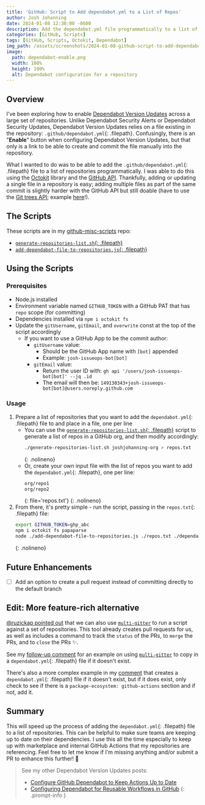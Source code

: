 ```yaml
---
title: 'GitHub: Script to Add dependabot.yml to a List of Repos'
author: Josh Johanning
date: 2024-01-08 12:30:00 -0600
description: Add the dependabot.yml file programmatically to a list of GitHub repositories
categories: [GitHub, Scripts]
tags: [GitHub, Scripts, Octokit, Dependabot]
img_path: /assets/screenshots/2024-01-08-github-script-to-add-dependabot-file
image:
  path: dependabot-enable.png
  width: 100%
  height: 100%
  alt: Dependabot configuration for a repository
---
```


## Overview

I've been exploring how to enable [Dependabot Version Updates](https://docs.github.com/en/code-security/dependabot/dependabot-version-updates/about-dependabot-version-updates) across a large set of repositories. Unlike Dependabot Security Alerts or Dependabot Security Updates, Dependabot Version Updates relies on a file existing in the repository: `.github/dependabot.yml`{: .filepath}. Confusingly, there is an "**Enable**" button when configuring Dependabot Version Updates, but that only is a link to be able to create and commit the file manually into the repository.

What I wanted to do was to be able to add the `.github/dependabot.yml`{: .filepath} file to a list of repositories programmatically. I was able to do this using the [Octokit](https://octokit.github.io/rest.js/v18) library and the [GitHub API](https://docs.github.com/en/rest/reference/repos#create-or-update-file-contents). Thankfully, adding or updating a single file in a repository is easy; adding multiple files as part of the same commit is slightly harder with the GitHub API but still doable (have to use the [Git trees API](https://docs.github.com/en/rest/git/trees?apiVersion=2022-11-28); example [here](https://github.com/joshjohanning-org/commit-sign-app/blob/f010f5d8f86655b55166142bf322d5d1b6945b1a/.github/workflows/commit-sign.yml#L72-L121)!).

## The Scripts

These scripts are in my [github-misc-scripts](https://github.com/joshjohanning/github-misc-scripts) repo:

- [`generate-repositories-list.sh`{: .filepath}](https://github.com/joshjohanning/github-misc-scripts/blob/main/gh-cli/generate-repositories-list.sh)
- [`add-dependabot-file-to-repositories.js`{: .filepath}](https://github.com/joshjohanning/github-misc-scripts/blob/main/scripts/add-dependabot-file-to-repositories.js)

## Using the Scripts

### Prerequisites

- Node.js installed
- Environment variable named `GITHUB_TOKEN` with a GitHub PAT that has `repo` scope (for committing)
- Dependencies installed via `npm i octokit fs`
- Update the `gitUsername`, `gitEmail`, and `overwrite` const at the top of the script accordingly
  - If you want to use a GitHub App to be the commit author:
    - `gitUsername` value: 
      - Should be the GitHub App name with `[bot]` appended
      - Example: `josh-issueops-bot[bot]`
    - `gitEmail` value: 
      - Return the user ID with: `gh api '/users/josh-issueops-bot[bot]' --jq .id`
      - The email will then be: `149130343+josh-issueops-bot[bot]@users.noreply.github.com`

### Usage

1. Prepare a list of repositories that you want to add the `dependabot.yml`{: .filepath} file to and place in a file, one per line
    - You can use the [`generate-repositories-list.sh`{: .filepath}](https://github.com/joshjohanning/github-misc-scripts/blob/main/gh-cli/generate-repositories-list.sh) script to generate a list of repos in a GitHub org, and then modify accordingly: 
      ```bash
      ./generate-repositories-list.sh joshjohanning-org > repos.txt
      ```
      {: .nolineno}
    - Or, create your own input file with the list of repos you want to add the `dependabot.yml`{: .filepath}, one per line: 
      ```sh
      org/repo1
      org/repo2
      ```
      {: file='repos.txt'}
      {: .nolineno}
2. From there, it's pretty simple - run the script, passing in the `repos.txt`{: .filepath} file:
    ```bash
    export GITHUB_TOKEN=ghp_abc
    npm i octokit fs papaparse
    node ./add-dependabot-file-to-repositories.js ./repos.txt ./dependabot.yml
    ```
    {: .nolineno}

## Future Enhancements

- [ ] Add an option to create a pull request instead of committing directly to the default branch

## Edit: More feature-rich alternative

[@ruzickap pointed out](https://github.com/joshjohanning/joshjohanning.github.io/issues/33#issuecomment-1896339564) that we can also use [`multi-gitter`](https://github.com/lindell/multi-gitter/) to run a script against a set of repositories. This tool already creates pull requests for us, as well as includes a command to track the `status` of the PRs, to `merge` the PRs, and to `close` the PRs ✨.

See my [follow-up comment](https://github.com/joshjohanning/joshjohanning.github.io/issues/33#issuecomment-1951356259) for an example on using [`multi-gitter`](https://github.com/lindell/multi-gitter/) to copy in a `dependabot.yml`{: .filepath} file if it doesn't exist.

There's also a more complex example in my [comment](https://github.com/joshjohanning/joshjohanning.github.io/issues/33#issuecomment-1951356259) that creates a `dependabot.yml`{: .filepath} file if it doesn't exist, but if it does exist, only check to see if there is a `package-ecosystem: github-actions` section and if not, add it.

## Summary

This will speed up the process of adding the `dependabot.yml`{: .filepath} file to a list of repositories. This can be helpful to make sure teams are keeping up to date on their dependencies. I use this all the time especially to keep up with marketplace and internal GitHub Actions that my repositories are referencing. Feel free to let me know if I'm missing anything and/or submit a PR to enhance this further! 🚀

> See my other Dependabot Version Updates posts:
> - [Configure GitHub Dependabot to Keep Actions Up to Date](/posts/github-dependabot-for-actions/)
> - [Configuring Dependabot for Reusable Workflows in GitHub](/posts/dependabot-reusable-workflows/)
{: .prompt-info }
